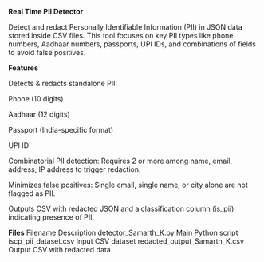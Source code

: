 **Real Time PII Detector**

Detect and redact Personally Identifiable Information (PII) in JSON data stored inside CSV files. This tool focuses on key PII types like phone numbers, Aadhaar numbers, passports, UPI IDs, and combinations of fields to avoid false positives.

**Features**

Detects & redacts standalone PII:

Phone (10 digits)

Aadhaar (12 digits)

Passport (India-specific format)

UPI ID

Combinatorial PII detection: Requires 2 or more among name, email, address, IP address to trigger redaction.

Minimizes false positives: Single email, single name, or city alone are not flagged as PII.

Outputs CSV with redacted JSON and a classification column (is_pii) indicating presence of PII.

**Files**
Filename	Description
detector_Samarth_K.py	Main Python script
iscp_pii_dataset.csv	Input CSV dataset
redacted_output_Samarth_K.csv	Output CSV with redacted data
